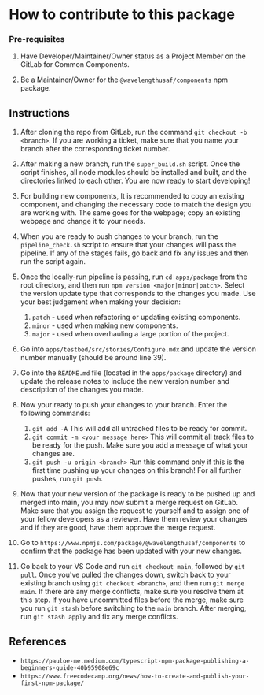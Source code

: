 # How to contribute to this package

### Pre-requisites

1. Have Developer/Maintainer/Owner status as a Project Member on the GitLab for Common Components.

2. Be a Maintainer/Owner for the `@wavelengthusaf/components` npm package.

## Instructions

1. After cloning the repo from GitLab, run the command `git checkout -b <branch>`. If you are working a ticket, make sure that you name your branch after the corresponding ticket number.

1. After making a new branch, run the `super_build.sh` script. Once the script finishes, all node modules should be installed and built, and the directories linked to each other. You are now ready to start developing!

1. For building new components, It is recommended to copy an existing component, and changing the necessary code to match the design you are working with. The same goes for the webpage; copy an existing webpage and change it to your needs.

1. When you are ready to push changes to your branch, run the `pipeline_check.sh` script to ensure that your changes will pass the pipeline. If any of the stages fails, go back and fix any issues and then run the script again.

1. Once the locally-run pipeline is passing, run `cd apps/package` from the root directory, and then run `npm version <major|minor|patch>`. Select the version update type that corresponds to the changes you made. Use your best judgement when making your decision:

   1. `patch` - used when refactoring or updating existing components.
   2. `minor` - used when making new components.
   3. `major` - used when overhauling a large portion of the project.

1. Go into `apps/testbed/src/stories/Configure.mdx` and update the version number manually (should be around line 39).

1. Go into the `README.md` file (located in the `apps/package` directory) and update the release notes to include the new version number and description of the changes you made.

1. Now your ready to push your changes to your branch. Enter the following commands:

   1. `git add -A` This will add all untracked files to be ready for commit.
   2. `git commit -m <your message here>` This will commit all track files to be ready for the push. Make sure you add a message of what your changes are.
   3. `git push -u origin <branch>` Run this command only if this is the first time pushing up your changes on this branch! For all further pushes, run `git push`.

1. Now that your new version of the package is ready to be pushed up and merged into main, you may now submit a merge request on GitLab. Make sure that you assign the request to yourself and to assign one of your fellow developers as a reviewer. Have them review your changes and if they are good, have them approve the merge request.

1. Go to `https://www.npmjs.com/package/@wavelengthusaf/components` to confirm that the package has been updated with your new changes.

1. Go back to your VS Code and run `git checkout main`, followed by `git pull`. Once you've pulled the changes down, switch back to your existing branch using `git checkout <branch>`, and then run `git merge main`. If there are any merge conflicts, make sure you resolve them at this step. If you have uncommitted files before the merge, make sure you run `git stash` before switching to the `main` branch. After merging, run `git stash apply` and fix any merge conflicts.

## References

- `https://pauloe-me.medium.com/typescript-npm-package-publishing-a-beginners-guide-40b95908e69c`
- `https://www.freecodecamp.org/news/how-to-create-and-publish-your-first-npm-package/`
